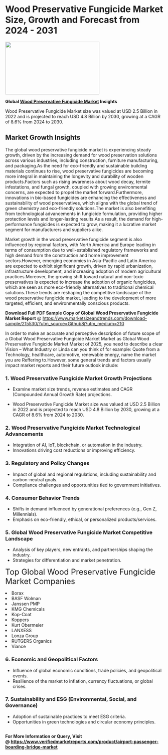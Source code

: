 <H1>Wood Preservative Fungicide Market Size, Growth and Forecast from 2024 - 2031</H1><img class="aligncenter size-medium wp-image-584254" src="https://thirdeyenews.in/wp-content/uploads/2024/09/Global-Market-Research-300x168.jpeg" alt="" width="300" height="168" /><p><strong>Global&nbsp;<a href="https://www.marketsizeandtrends.com/download-sample/215530/?utm_source=Github8j?utm_medium=210">Wood Preservative Fungicide Market</a> Insights</strong></p><p>Wood Preservative Fungicide Market size was valued at USD 2.5 Billion in 2022 and is projected to reach USD 4.8 Billion by 2030, growing at a CAGR of 8.6% from 2024 to 2030.</p><p><h2>Market Growth Insights</h2> <p>The global wood preservative fungicide market is experiencing steady growth, driven by the increasing demand for wood preservation solutions across various industries, including construction, furniture manufacturing, and packaging.As the need for eco-friendly and sustainable building materials continues to rise, wood preservative fungicides are becoming more integral in maintaining the longevity and durability of wooden products.Factors such as rising awareness about wood decay, termite infestations, and fungal growth, coupled with growing environmental concerns, are expected to propel the market forward.Furthermore, innovations in bio-based fungicides are enhancing the effectiveness and sustainability of wood preservatives, which aligns with the global trend of green chemistry and eco-friendly solutions.The market is also benefiting from technological advancements in fungicide formulation, providing higher protection levels and longer-lasting results.As a result, the demand for high-performance fungicides is expected to grow, making it a lucrative market segment for manufacturers and suppliers alike.</p> <p>Market growth in the wood preservative fungicide segment is also influenced by regional factors, with North America and Europe leading in terms of consumption due to well-established regulatory frameworks and high demand from the construction and home improvement sectors.However, emerging economies in Asia-Pacific and Latin America are expected to exhibit significant growth, driven by rapid urbanization, infrastructure development, and increasing adoption of modern agricultural practices.Moreover, the growing shift toward natural and non-toxic preservatives is expected to increase the adoption of organic fungicides, which are seen as more eco-friendly alternatives to traditional chemical solutions.These trends are reshaping the competitive landscape of the wood preservative fungicide market, leading to the development of more targeted, efficient, and environmentally conscious products.<p><span class=""><strong>Download Full PDF Sample Copy of Global Wood Preservative Fungicide Market Report</strong> @ <a href="https://www.marketsizeandtrends.com/download-sample/215530/?utm_source=Github8j?utm_medium=210" target="_blank">https://www.marketsizeandtrends.com/download-sample/215530/?utm_source=Github8j?utm_medium=210</a></span></p><p>In order to make an accurate and perceptive description of future scope of a Global&nbsp;Wood Preservative Fungicide Market Market as Global&nbsp;Wood Preservative Fungicide Market Market of 2025, you need to describe a clear Vision &ndash; What Industry or Linda can you think of for example: Quote from a Technology, healthcare, automotive, renewable energy, name the market you are Reffering to.However, some general trends and factors usually impact market reports and their future outlook include:</p><h3>1.&nbsp;<strong>Wood Preservative Fungicide Market Growth Projections</strong></h3><ul><li>Examine market size trends, revenue estimates and CAGR (Compounded Annual Growth Rate) projections.</li><li><p>Wood Preservative Fungicide Market size was valued at USD 2.5 Billion in 2022 and is projected to reach USD 4.8 Billion by 2030, growing at a CAGR of 8.6% from 2024 to 2030.</p></li></ul><h3>2.&nbsp;<strong>Wood Preservative Fungicide Market Technological Advancements</strong></h3><ul><li>Integration of AI, IoT, blockchain, or automation in the industry.</li><li>Innovations driving cost reductions or improving efficiency.</li></ul><h3>3.&nbsp;<strong>Regulatory and Policy Changes</strong></h3><ul><li>Impact of global and regional regulations, including sustainability and carbon-neutral goals.</li><li>Compliance challenges and opportunities tied to government initiatives.</li></ul><h3>4.&nbsp;<strong>Consumer Behavior Trends</strong></h3><ul><li>Shifts in demand influenced by generational preferences (e.g., Gen Z, Millennials).</li><li>Emphasis on eco-friendly, ethical, or personalized products/services.</li></ul><h3>5.&nbsp;<strong>Global Wood Preservative Fungicide Market Competitive Landscape</strong></h3><ul><li>Analysis of key players, new entrants, and partnerships shaping the industry.</li><li>Strategies for differentiation and market penetration.</li></ul><p data-pm-slice="1 1 []"><span style="color: inherit; font-family: inherit; font-size: 25px;">Top Global Wood Preservative Fungicide Market Companies</span></p><div class="" data-test-id=""><p><li>Borax</li><li> BASF Wolman</li><li> Janssen PMP</li><li> KMG Chemicals</li><li> Kop-Coat</li><li> Koppers</li><li> Kurt Obermeier</li><li> LANXESS</li><li> Lonza Group</li><li> RUTGERS Organics</li><li> Viance</li></p></div><h3>6.&nbsp;<strong>Economic and Geopolitical Factors</strong></h3><ul><li>Influence of global economic conditions, trade policies, and geopolitical events.</li><li>Resilience of the market to inflation, currency fluctuations, or global crises.</li></ul><h3>7.&nbsp;<strong>Sustainability and ESG (Environmental, Social, and Governance)</strong></h3><ul><li>Adoption of sustainable practices to meet ESG criteria.</li><li>Opportunities in green technologies and circular economy principles.</li></ul><h2><strong style="font-size: 14px;">For More Information or Query, Visit @&nbsp;</strong><a style="background-color: #ffffff; font-size: 14px;" href="https://www.marketsizeandtrends.com/report/wood-preservative-fungicide-market/" target="_blank">https://www.verifiedmarketreports.com/product/airport-passenger-boarding-bridge-market</a></h2>